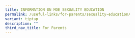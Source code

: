 ```yaml
---
title: INFORMATION ON MOE SEXUALITY EDUCATION
permalink: /useful-links/for-parents/sexuality-education/
variant: tiptap
description: ""
third_nav_title: For Parents
---
```

